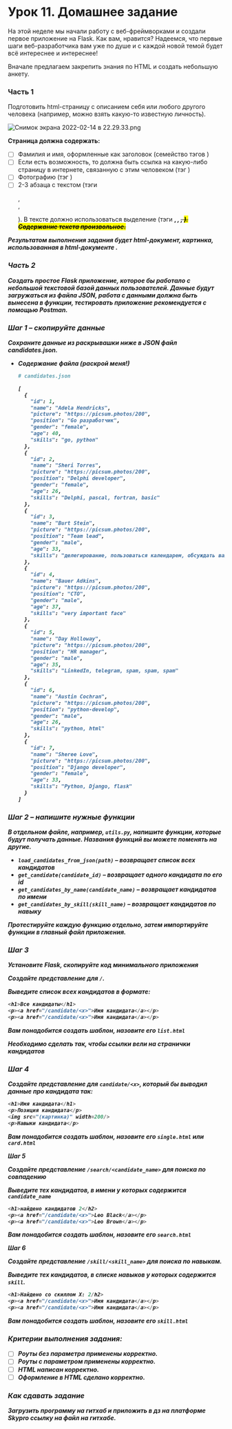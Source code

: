 # Урок 11. Домашнее задание

На этой неделе мы начали работу с веб-фреймворками и создали первое приложение на Flask.  Как вам, нравится? Надеемся, что первые шаги веб-разработчика вам уже по душе и с каждой новой темой будет всё интереснее и интереснее!

Вначале предлагаем закрепить знания по HTML и создать небольшую анкету.

### Часть 1

Подготовить html-страницу с описанием себя или любого другого человека (например, можно взять какую-то известную личность).

![Снимок экрана 2022-02-14 в 22.29.33.png](https://s3-us-west-2.amazonaws.com/secure.notion-static.com/d82ac4ae-31a1-4082-a134-b73e9d0ca886/Снимок_экрана_2022-02-14_в_22.29.33.png)

**Страница должна содержать:**

- [ ]  Фамилия и имя, оформленные как заголовок (семейство тэгов <hN>)
- [ ]  Если есть возможность, то должна быть ссылка на какую-либо страницу в интернете, связанную с этим человеком (тэг <a>)
- [ ]  Фотографию (тэг <img>)
- [ ]  2-3 абзаца с текстом (тэги <p>, <br>, <div>). В тексте должно использоваться выделение (тэги <strong>, <em>, <del>, <mark>). Содержание текста произвольное.

Результатом выполнения задания будет html-документ, картинка, использованная в html-документе .

### Часть 2

Создать простое Flask приложение, которое бы работало с небольшой текстовой базой данных пользователей. Данные будут загружаться из файла JSON, работа с данными должна быть вынесена в функции, тестировать приложение рекомендуется с помощью Postman.

### **Шаг 1 – скопируйте данные**

Сохраните данные из раскрывашки ниже в JSON файл candidates.json.

- Содержание файла (раскрой меня!)
    
    ```python
    # candidates.json
    
    [
      {
        "id": 1,
        "name": "Adela Hendricks",
        "picture": "https://picsum.photos/200",
        "position": "Go разработчик",
        "gender": "female",
        "age": 40,
        "skills": "go, python"
      },
      {
        "id": 2,
        "name": "Sheri Torres",
        "picture": "https://picsum.photos/200",
        "position": "Delphi developer",
        "gender": "female",
        "age": 26,
        "skills": "Delphi, pascal, fortran, basic"
      },
      {
        "id": 3,
        "name": "Burt Stein",
        "picture": "https://picsum.photos/200",
        "position": "Team lead",
        "gender": "male",
        "age": 33,
        "skills": "делегирование, пользоваться календарем, обсуждать важные вопросы"
      },
      {
        "id": 4,
        "name": "Bauer Adkins",
        "picture": "https://picsum.photos/200",
        "position": "CTO",
        "gender": "male",
        "age": 37,
        "skills": "very important face"
      },
      {
        "id": 5,
        "name": "Day Holloway",
        "picture": "https://picsum.photos/200",
        "position": "HR manager",
        "gender": "male",
        "age": 35,
        "skills": "LinkedIn, telegram, spam, spam, spam"
      },
      {
        "id": 6,
        "name": "Austin Cochran",
        "picture": "https://picsum.photos/200",
        "position": "python-develop",
        "gender": "male",
        "age": 26,
        "skills": "python, html"
      },
      {
        "id": 7,
        "name": "Sheree Love",
        "picture": "https://picsum.photos/200",
        "position": "Django developer",
        "gender": "female",
        "age": 33,
        "skills": "Python, Django, flask"
      }
    ]
    ```
    

### Шаг 2 – напишите нужные функции

В отдельном файле, например, `utils.py`, напишите функции, которые будут получать данные. Названия функций вы  можете поменять на другие. 

- `load_candidates_from_json(path)` – возвращает список всех кандидатов
- `get_candidate(candidate_id)` – возвращает одного кандидата по его id
- `get_candidates_by_name(candidate_name)` – возвращает кандидатов по имени
- `get_candidates_by_skill(skill_name)` – возвращает кандидатов по навыку

Протестируйте каждую функцию отдельно, затем импортируйте функции в главный файл приложения. 

### **Шаг 3**

Установите Flask, скопируйте код минимального приложения 

Создайте представление для  `/`.

Выведите список всех кандидатов в формате:

```python
<h1>Все кандидаты</h1>
<p><a href="/candidate/<x>">Имя кандидата</a></p>
<p><a href="/candidate/<x>">Имя кандидата</a></p>
```

Вам понадобится создать шаблон, назовите его `list.html`

Необходимо сделать так, чтобы ссылки вели на странички кандидатов

### Шаг 4

Создайте представление для  `candidate/<x>`, который бы выводил данные про кандидата так: 

```python
<h1>Имя кандидата</h1>
<p>Позиция кандидата</p>
<img src="(картинка)" width=200/>
<p>Навыки кандидата</p>
```

Вам понадобится создать шаблон, назовите его `single.html` или `card.html`

**Шаг 5**

Создайте представление `/search/<candidate_name>` для поиска по совпадению

Выведите тех кандидатов, в имени у которых содержится `candidate_name`

```python
<h1>найдено кандидатов 2</h2>
<p><a href="/candidate/<x>">Leo Black</a></p>
<p><a href="/candidate/<x>">Leo Brown</a></p>
```

Вам понадобится создать шаблон, назовите его `search.html` 

**Шаг 6**

Создайте представление `/skill/<skill_name>` для поиска по навыкам.

Выведите тех кандидатов, в списке навыков у которых содержится `skill`.

```python
<h1>Найдено со скиллом X: 2/h2>
<p><a href="/candidate/<x>">Имя кандидата</a></p>
<p><a href="/candidate/<x>">Имя кандидата</a></p>
```

Вам понадобится создать шаблон, назовите его `skill.html` 

### **Критерии выполнения  задания:**

- [ ]  Роуты без параметра применены корректно.
- [ ]  Роуты с параметром применены корректно.
- [ ]  HTML написан корректно.
- [ ]  Оформление в HTML сделано корректно.

### **Как сдавать задание**

Загрузить программу на гитхаб и приложить в дз на платформе Skypro **ссылку на файл на гитхабе.**